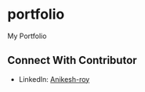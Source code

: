 # portfolio
My Portfolio

## Connect With Contributor
- LinkedIn: [Anikesh-roy](https://www.linkedin.com/in/anikesh-roy/)
